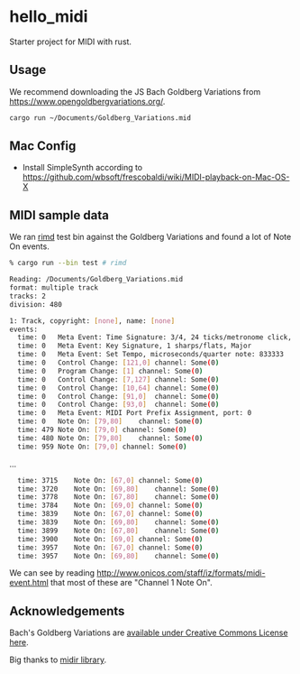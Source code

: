 # hello_midi

Starter project for MIDI with rust.

## Usage

We recommend downloading the JS Bach Goldberg Variations from https://www.opengoldbergvariations.org/.

```sh
cargo run ~/Documents/Goldberg_Variations.mid
```

## Mac Config

* Install SimpleSynth according to https://github.com/wbsoft/frescobaldi/wiki/MIDI-playback-on-Mac-OS-X

## MIDI sample data

We ran [rimd](https://github.com/RustAudio/rimd) test bin against the Goldberg Variations and found a lot of Note On events.

```sh
% cargo run --bin test # rimd

Reading: /Documents/Goldberg_Variations.mid
format: multiple track
tracks: 2
division: 480

1: Track, copyright: [none], name: [none]
events:
  time: 0	Meta Event: Time Signature: 3/4, 24 ticks/metronome click, 8 32nd notes/quarter note
  time: 0	Meta Event: Key Signature, 1 sharps/flats, Major
  time: 0	Meta Event: Set Tempo, microseconds/quarter note: 833333
  time: 0	Control Change: [121,0]	channel: Some(0)
  time: 0	Program Change: [1]	channel: Some(0)
  time: 0	Control Change: [7,127]	channel: Some(0)
  time: 0	Control Change: [10,64]	channel: Some(0)
  time: 0	Control Change: [91,0]	channel: Some(0)
  time: 0	Control Change: [93,0]	channel: Some(0)
  time: 0	Meta Event: MIDI Port Prefix Assignment, port: 0
  time: 0	Note On: [79,80]	channel: Some(0)
  time: 479	Note On: [79,0]	channel: Some(0)
  time: 480	Note On: [79,80]	channel: Some(0)
  time: 959	Note On: [79,0]	channel: Some(0)
```

...

```sh
  time: 3715	Note On: [67,0]	channel: Some(0)
  time: 3720	Note On: [69,80]	channel: Some(0)
  time: 3778	Note On: [67,80]	channel: Some(0)
  time: 3784	Note On: [69,0]	channel: Some(0)
  time: 3839	Note On: [67,0]	channel: Some(0)
  time: 3839	Note On: [69,80]	channel: Some(0)
  time: 3899	Note On: [67,80]	channel: Some(0)
  time: 3900	Note On: [69,0]	channel: Some(0)
  time: 3957	Note On: [67,0]	channel: Some(0)
  time: 3957	Note On: [69,80]	channel: Some(0)
```

We can see by reading http://www.onicos.com/staff/iz/formats/midi-event.html that most of these are "Channel 1 Note On".

## Acknowledgements

Bach's Goldberg Variations are [available under Creative Commons License here](https://www.opengoldbergvariations.org/).

Big thanks to [midir library](https://github.com/Boddlnagg/midir).
